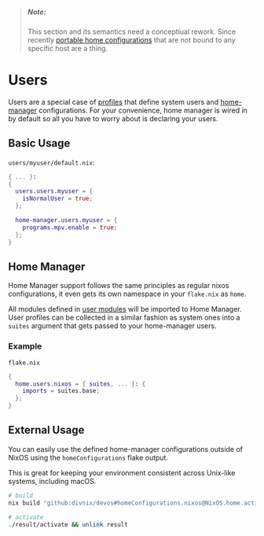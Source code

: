 > ##### _Note:_
>
> This section and its semantics need a conceptiual rework.
> Since recently [portable home configurations][portableuser]
> that are not bound to any specific host are a thing.

# Users

Users are a special case of [profiles](profiles.md) that define system
users and [home-manager][home-manager] configurations. For your convenience,
home manager is wired in by default so all you have to worry about is declaring
your users.

## Basic Usage

`users/myuser/default.nix`:

```nix
{ ... }:
{
  users.users.myuser = {
    isNormalUser = true;
  };

  home-manager.users.myuser = {
    programs.mpv.enable = true;
  };
}

```

## Home Manager

Home Manager support follows the same principles as regular nixos configurations,
it even gets its own namespace in your `flake.nix` as `home`.

All modules defined in [user modules][modules-list] will be imported to
Home Manager.
User profiles can be collected in a similar fashion as system ones into a `suites`
argument that gets passed to your home-manager users.

### Example

`flake.nix`

```nix
{
  home.users.nixos = { suites, ... }: {
    imports = suites.base;
  };
}
```

## External Usage

You can easily use the defined home-manager configurations outside of NixOS
using the `homeConfigurations` flake output.

This is great for keeping your environment consistent across Unix-like systems,
including macOS.

```sh
# build
nix build "github:divnix/devos#homeConfigurations.nixos@NixOS.home.activationPackage"

# activate
./result/activate && unlink result
```

[home-manager]: https://nix-community.github.io/home-manager
[modules-list]: https://github.com/divnix/digga/tree/main/users/modules/module-list.nix
[portableuser]: https://digga.divnix.com/api-reference-home.html#homeusers

